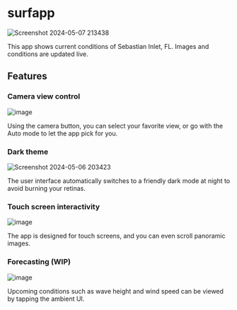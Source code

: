 # surfapp

![Screenshot 2024-05-07 213438](https://github.com/jfurches/melbourne-surfapp/assets/38408451/3ede83eb-ed67-4696-b5a7-bce2e963bb71)

This app shows current conditions of Sebastian Inlet, FL. Images and conditions are updated live.

## Features

### Camera view control

![image](https://github.com/jfurches/melbourne-surfapp/assets/38408451/561c6b67-c6e2-4ed0-bd72-384ee83f218e)

Using the camera button, you can select your favorite view, or go with the Auto mode to let the app pick for you.

### Dark theme

![Screenshot 2024-05-06 203423](https://github.com/jfurches/melbourne-surfapp/assets/38408451/028800eb-0789-4658-a2cd-b922defb91f4)

The user interface automatically switches to a friendly dark mode at night to avoid burning your retinas.

### Touch screen interactivity

![image](https://github.com/jfurches/melbourne-surfapp/assets/38408451/54a85c95-2704-46ac-94ef-7e253b0a169b)

The app is designed for touch screens, and you can even scroll panoramic images.

### Forecasting (WIP)

![image](https://github.com/jfurches/melbourne-surfapp/assets/38408451/1a0c4609-bc88-4cef-8837-89d2d55f2a43)

Upcoming conditions such as wave height and wind speed can be viewed by tapping the ambient UI.
